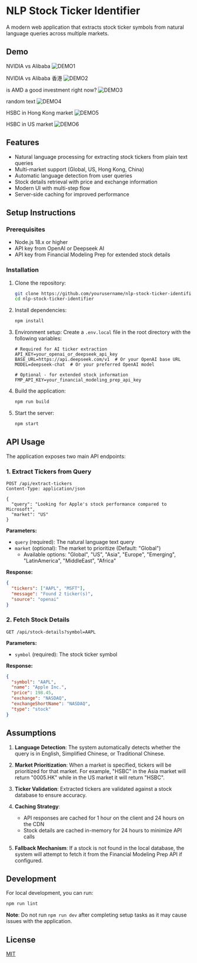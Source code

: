 # NLP Stock Ticker Identifier

A modern web application that extracts stock ticker symbols from natural language queries across multiple markets.

## Demo

NVIDIA vs Alibaba
![DEMO1](/public/demo1.png)

NVIDIA vs Alibaba 香港
![DEMO2](/public/demo2.png)

is AMD a good investment right now?
![DEMO3](/public/demo3.png)

random text
![DEMO4](/public/demo4.png)

HSBC in Hong Kong market
![DEMO5](/public/demo5.png)

HSBC in US market
![DEMO6](/public/demo6.png)

## Features

- Natural language processing for extracting stock tickers from plain text queries
- Multi-market support (Global, US, Hong Kong, China)
- Automatic language detection from user queries
- Stock details retrieval with price and exchange information
- Modern UI with multi-step flow
- Server-side caching for improved performance

## Setup Instructions

### Prerequisites

- Node.js 18.x or higher
- API key from OpenAI or Deepseek AI
- API key from Financial Modeling Prep for extended stock details

### Installation

1. Clone the repository:
   ```bash
   git clone https://github.com/yourusername/nlp-stock-ticker-identifier.git
   cd nlp-stock-ticker-identifier
   ```

2. Install dependencies:
   ```bash
   npm install
   ```

3. Environment setup:
   Create a `.env.local` file in the root directory with the following variables:
   ```env
   # Required for AI ticker extraction
   API_KEY=your_openai_or_deepseek_api_key
   BASE_URL=https://api.deepseek.com/v1  # Or your OpenAI base URL
   MODEL=deepseek-chat  # Or your preferred OpenAI model

   # Optional - for extended stock information
   FMP_API_KEY=your_financial_modeling_prep_api_key
   ```

4. Build the application:
   ```bash
   npm run build
   ```

5. Start the server:
   ```bash
   npm start
   ```

## API Usage

The application exposes two main API endpoints:

### 1. Extract Tickers from Query

```http
POST /api/extract-tickers
Content-Type: application/json

{
  "query": "Looking for Apple's stock performance compared to Microsoft",
  "market": "US"
}
```

**Parameters:**
- `query` (required): The natural language text query
- `market` (optional): The market to prioritize (Default: "Global")
  - Available options: "Global", "US", "Asia", "Europe", "Emerging", "LatinAmerica", "MiddleEast", "Africa"

**Response:**
```json
{
  "tickers": ["AAPL", "MSFT"],
  "message": "Found 2 ticker(s)",
  "source": "openai"
}
```

### 2. Fetch Stock Details

```http
GET /api/stock-details?symbol=AAPL
```

**Parameters:**
- `symbol` (required): The stock ticker symbol

**Response:**
```json
{
  "symbol": "AAPL",
  "name": "Apple Inc.",
  "price": 198.45,
  "exchange": "NASDAQ",
  "exchangeShortName": "NASDAQ",
  "type": "stock"
}
```

## Assumptions

1. **Language Detection**: The system automatically detects whether the query is in English, Simplified Chinese, or Traditional Chinese.

2. **Market Prioritization**: When a market is specified, tickers will be prioritized for that market. For example, "HSBC" in the Asia market will return "0005.HK" while in the US market it will return "HSBC".

3. **Ticker Validation**: Extracted tickers are validated against a stock database to ensure accuracy.

4. **Caching Strategy**: 
   - API responses are cached for 1 hour on the client and 24 hours on the CDN
   - Stock details are cached in-memory for 24 hours to minimize API calls

5. **Fallback Mechanism**: If a stock is not found in the local database, the system will attempt to fetch it from the Financial Modeling Prep API if configured.

## Development

For local development, you can run:

```bash
npm run lint
```

**Note**: Do not run `npm run dev` after completing setup tasks as it may cause issues with the application.

## License

[MIT](LICENSE)